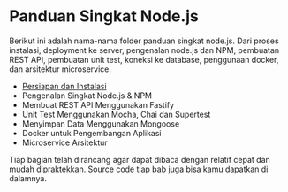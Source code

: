 # Panduan Singkat Node.js

Berikut ini adalah nama-nama folder panduan singkat node.js. Dari proses instalasi, deployment ke server, pengenalan node.js dan NPM, pembuatan REST API, pembuatan unit test, koneksi ke database, penggunaan docker, dan arsitektur microservice. 

- [Persiapan dan Instalasi](anoa/readme.md)
- Pengenalan Singkat Node.js & NPM
- Membuat REST API Menggunakan Fastify
- Unit Test Menggunakan Mocha, Chai dan Supertest
- Menyimpan Data Menggunakan Mongoose
- Docker untuk Pengembangan Aplikasi
- Microservice Arsitektur

Tiap bagian telah dirancang agar dapat dibaca dengan relatif cepat dan mudah dipraktekkan. Source code tiap bab juga bisa kamu dapatkan di dalamnya.


